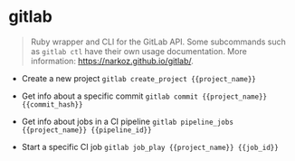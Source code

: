 # gitlab
> Ruby wrapper and CLI for the GitLab API.
> Some subcommands such as `gitlab ctl` have their own usage documentation.
> More information: <https://narkoz.github.io/gitlab/>.

- Create a new project
`gitlab create_project {{project_name}}`

- Get info about a specific commit
`gitlab commit {{project_name}} {{commit_hash}}`

- Get info about jobs in a CI pipeline
`gitlab pipeline_jobs {{project_name}} {{pipeline_id}}`

- Start a specific CI job
`gitlab job_play {{project_name}} {{job_id}}`
